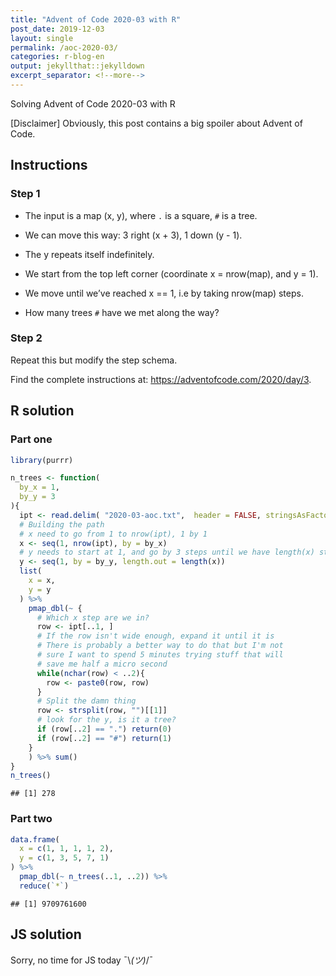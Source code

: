 ```yaml
---
title: "Advent of Code 2020-03 with R"
post_date: 2019-12-03
layout: single
permalink: /aoc-2020-03/
categories: r-blog-en
output: jekyllthat::jekylldown
excerpt_separator: <!--more-->
---
```


Solving Advent of Code 2020-03 with R

\[Disclaimer\] Obviously, this post contains a big spoiler about Advent
of Code.

## Instructions

### Step 1

  - The input is a map (x, y), where `.` is a square, `#` is a tree.

  - We can move this way: 3 right (x + 3), 1 down (y - 1).

  - The y repeats itself indefinitely.

  - We start from the top left corner (coordinate x = nrow(map), and y =
    1).

  - We move until we’ve reached x == 1, i.e by taking nrow(map) steps.

  - How many trees `#` have we met along the way?

### Step 2

Repeat this but modify the step schema.

Find the complete instructions at:
<https://adventofcode.com/2020/day/3>.

## R solution

### Part one

``` r
library(purrr)

n_trees <- function(
  by_x = 1, 
  by_y = 3
){
  ipt <- read.delim( "2020-03-aoc.txt",  header = FALSE, stringsAsFactors = FALSE)
  # Building the path
  # x need to go from 1 to nrow(ipt), 1 by 1
  x <- seq(1, nrow(ipt), by = by_x)
  # y needs to start at 1, and go by 3 steps until we have length(x) steps
  y <- seq(1, by = by_y, length.out = length(x))
  list(
    x = x, 
    y = y
  ) %>%
    pmap_dbl(~ {
      # Which x step are we in?
      row <- ipt[..1, ] 
      # If the row isn't wide enough, expand it until it is
      # There is probably a better way to do that but I'm not 
      # sure I want to spend 5 minutes trying stuff that will
      # save me half a micro second
      while(nchar(row) < ..2){
        row <- paste0(row, row)
      }
      # Split the damn thing
      row <- strsplit(row, "")[[1]]
      # look for the y, is it a tree?
      if (row[..2] == ".") return(0)
      if (row[..2] == "#") return(1)
    }
    ) %>% sum()
}
n_trees()
```

    ## [1] 278

### Part two

``` r
data.frame(
  x = c(1, 1, 1, 1, 2),
  y = c(1, 3, 5, 7, 1)
) %>%
  pmap_dbl(~ n_trees(..1, ..2)) %>%
  reduce(`*`)
```

    ## [1] 9709761600

## JS solution

Sorry, no time for JS today ¯\\*(ツ)*/¯
